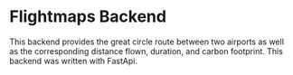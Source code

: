 # Flightmaps Backend

This backend provides the great circle route between two airports as well as the corresponding distance flown, duration, and carbon footprint. This backend was written with FastApi.
